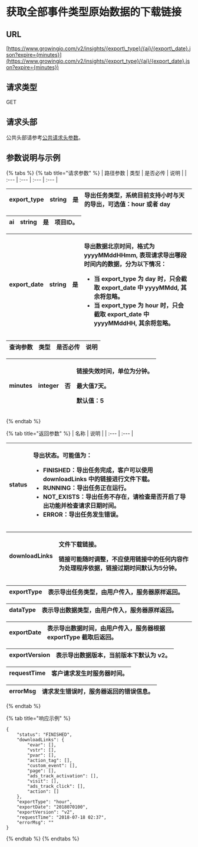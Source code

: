 # 获取全部事件类型原始数据的下载链接

## URL

[https://www.growingio.com/v2/insights/{export\_type}/{ai}/{export\_date}.json?expire={minutes}](https://www.growingio.com/v2/insights/{export_type}/{ai}/{export_date}.json?expire={minutes})

## 请求类型

GET

## 请求头部

公共头部请参考[公共请求头参数](../../authenticate.md)。

## 参数说明与示例

{% tabs %}
{% tab title="请求参数" %}
| 路径参数 | 类型 | 是否必传 | 说明 |
| :--- | :--- | :--- | :--- |


| export\_type | string | 是 | 导出任务类型，系统目前支持小时与天的导出，可选值：hour 或者 day |
| :--- | :--- | :--- | :--- |


| ai | string | 是 | 项目ID。 |
| :--- | :--- | :--- | :--- |


<table>
  <thead>
    <tr>
      <th style="text-align:left">export_date</th>
      <th style="text-align:left">string</th>
      <th style="text-align:left">&#x662F;</th>
      <th style="text-align:left">
        <p>&#x5BFC;&#x51FA;&#x6570;&#x636E;&#x5317;&#x4EAC;&#x65F6;&#x95F4;&#xFF0C;&#x683C;&#x5F0F;&#x4E3A;
          yyyyMMddHHmm, &#x8868;&#x73B0;&#x8BF7;&#x6C42;&#x5BFC;&#x51FA;&#x54EA;&#x6BB5;&#x65F6;&#x95F4;&#x5185;&#x7684;&#x6570;&#x636E;&#xFF0C;&#x5206;&#x4E3A;&#x4EE5;&#x4E0B;&#x60C5;&#x51B5;&#xFF1A;</p>
        <ul>
          <li>&#x5F53; export_type &#x4E3A; day &#x65F6;&#xFF0C;&#x53EA;&#x4F1A;&#x622A;&#x53D6;
            export_date &#x4E2D; yyyyMMdd, &#x5176;&#x4F59;&#x5C06;&#x5FFD;&#x7565;&#x3002;</li>
          <li>&#x5F53; export_type &#x4E3A; hour &#x65F6;&#xFF0C;&#x53EA;&#x4F1A;&#x622A;&#x53D6;
            export_date &#x4E2D; yyyyMMddHH, &#x5176;&#x4F59;&#x5C06;&#x5FFD;&#x7565;&#x3002;</li>
        </ul>
      </th>
    </tr>
  </thead>
  <tbody></tbody>
</table>

| 查询参数 | 类型 | 是否必传 | 说明 |
| :--- | :--- | :--- | :--- |


<table>
  <thead>
    <tr>
      <th style="text-align:left">minutes</th>
      <th style="text-align:left">integer</th>
      <th style="text-align:left">&#x5426;</th>
      <th style="text-align:left">
        <p>&#x94FE;&#x63A5;&#x5931;&#x6548;&#x65F6;&#x95F4;&#xFF0C;&#x5355;&#x4F4D;&#x4E3A;&#x5206;&#x949F;&#x3002;</p>
        <p>&#x6700;&#x5927;&#x503C;7&#x5929;&#x3002;</p>
        <p>&#x9ED8;&#x8BA4;&#x503C;&#xFF1A;5</p>
      </th>
    </tr>
  </thead>
  <tbody></tbody>
</table>
{% endtab %}

{% tab title="返回参数" %}
| 名称 | 说明 |
| :--- | :--- |


<table>
  <thead>
    <tr>
      <th style="text-align:left">status</th>
      <th style="text-align:left">
        <p>&#x5BFC;&#x51FA;&#x72B6;&#x6001;&#x3002;&#x53EF;&#x80FD;&#x503C;&#x4E3A;&#xFF1A;</p>
        <ul>
          <li>FINISHED&#xFF1A;&#x5BFC;&#x51FA;&#x4EFB;&#x52A1;&#x5B8C;&#x6210;&#xFF0C;&#x5BA2;&#x6237;&#x53EF;&#x4EE5;&#x4F7F;&#x7528;
            downloadLinks &#x4E2D;&#x7684;&#x94FE;&#x63A5;&#x8FDB;&#x884C;&#x6587;&#x4EF6;&#x4E0B;&#x8F7D;&#x3002;</li>
          <li>RUNNING&#xFF1A;&#x5BFC;&#x51FA;&#x4EFB;&#x52A1;&#x6B63;&#x5728;&#x8FD0;&#x884C;&#x3002;</li>
          <li>NOT_EXISTS&#xFF1A;&#x5BFC;&#x51FA;&#x4EFB;&#x52A1;&#x4E0D;&#x5B58;&#x5728;&#xFF0C;&#x8BF7;&#x68C0;&#x67E5;&#x662F;&#x5426;&#x5F00;&#x542F;&#x4E86;&#x5BFC;&#x51FA;&#x529F;&#x80FD;&#x5E76;&#x68C0;&#x67E5;&#x8BF7;&#x6C42;&#x65E5;&#x671F;&#x65F6;&#x95F4;&#x3002;</li>
          <li>ERROR&#xFF1A;&#x5BFC;&#x51FA;&#x4EFB;&#x52A1;&#x53D1;&#x751F;&#x9519;&#x8BEF;&#x3002;</li>
        </ul>
      </th>
    </tr>
  </thead>
  <tbody></tbody>
</table>

<table>
  <thead>
    <tr>
      <th style="text-align:left">downloadLinks</th>
      <th style="text-align:left">
        <p>&#x6587;&#x4EF6;&#x4E0B;&#x8F7D;&#x94FE;&#x63A5;&#x3002;</p>
        <p>&#x94FE;&#x63A5;&#x53EF;&#x80FD;&#x968F;&#x65F6;&#x8C03;&#x6574;&#xFF0C;&#x4E0D;&#x5E94;&#x4F7F;&#x7528;&#x94FE;&#x63A5;&#x4E2D;&#x7684;&#x4EFB;&#x4F55;&#x5185;&#x5BB9;&#x4F5C;&#x4E3A;&#x5904;&#x7406;&#x7A0B;&#x5E8F;&#x4F9D;&#x636E;&#xFF0C;&#x94FE;&#x63A5;&#x8FC7;&#x671F;&#x65F6;&#x95F4;&#x9ED8;&#x8BA4;&#x4E3A;5&#x5206;&#x949F;&#x3002;</p>
      </th>
    </tr>
  </thead>
  <tbody></tbody>
</table>

| exportType | 表示导出任务类型，由用户传入，服务器原样返回。 |
| :--- | :--- |


| dataType | 表示导出数据类型，由用户传入，服务器原样返回。 |
| :--- | :--- |


| exportDate | 表示导出数据时间，由用户传入，服务器根据 exportType 截取后返回。 |
| :--- | :--- |


| exportVersion | 表示导出数据版本，当前版本下默认为 v2。 |
| :--- | :--- |


| requestTime | 客户请求发生时服务器时间。 |
| :--- | :--- |


| errorMsg | 请求发生错误时，服务器返回的错误信息。 |
| :--- | :--- |
{% endtab %}

{% tab title="响应示例" %}
```text
{
    "status": "FINISHED",
    "downloadLinks": {
        "evar": [],
        "vstr": [],
        "pvar": [],
        "action_tag": [],
        "custom_event": [],
        "page": [],
        "ads_track_activation": [],
        "visit": [],
        "ads_track_click": [],
        "action": []
    },
    "exportType": "hour",
    "exportDate": "2018070100",
    "exportVersion": "v2",
    "requestTime": "2018-07-18 02:37",
    "errorMsg": ""
}
```
{% endtab %}
{% endtabs %}

